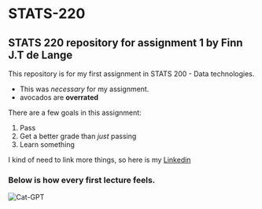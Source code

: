 # STATS-220
## STATS 220 repository for assignment 1 by Finn J.T de Lange

This repository is for my first assignment in STATS 200 - Data technologies.

* This was *necessary* for my assignment.
* avocados are **overrated**

There are a few goals in this assignment:

1. Pass
2. Get a better grade than *just* passing
3. Learn something

I kind of need to link more things, so here is my [Linkedin](https://www.linkedin.com/in/finn-de-lange-578637225?utm_source=share&utm_campaign=share_via&utm_content=profile&utm_medium=android_app)

### Below is how every first lecture feels.
![Cat-GPT](https://media1.tenor.com/m/KyVAeta1OfYAAAAC/cat-head-bang.gif)
